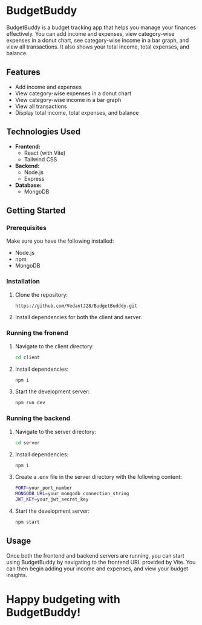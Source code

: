 # BudgetBuddy

BudgetBuddy is a budget tracking app that helps you manage your finances effectively. You can add income and expenses, view category-wise expenses in a donut chart, see category-wise income in a bar graph, and view all transactions. It also shows your total income, total expenses, and balance.

## Features

- Add income and expenses
- View category-wise expenses in a donut chart
- View category-wise income in a bar graph
- View all transactions
- Display total income, total expenses, and balance

## Technologies Used

- **Frontend:**
  - React (with Vite)
  - Tailwind CSS
- **Backend:**
  - Node.js
  - Express
- **Database:**
  - MongoDB

## Getting Started

### Prerequisites

Make sure you have the following installed:

- Node.js
- npm
- MongoDB

### Installation

1. Clone the repository:
   ```sh
   https://github.com/VedantJ28/BudgetBudddy.git

2. Install dependencies for both the client and server.

### Running the fronend
1. Navigate to the client directory:
    ```sh
    cd client

2. Install dependencies:
    ```sh
    npm i

3. Start the development server:
    ```sh
    npm run dev

### Running the backend
1. Navigate to the server directory:
    ```sh
    cd server

2. Install dependencies:
    ```sh
    npm i

3. Create a .env file in the server directory with the following content:
    ```sh
    PORT=your_port_number
    MONGODB_URL=your_mongodb_connection_string
    JWT_KEY=your_jwt_secret_key


4. Start the development server:
    ```sh
    npm start

## Usage
Once both the frontend and backend servers are running, you can start using BudgetBuddy by navigating to the frontend URL provided by Vite. You can then begin adding your income and expenses, and view your budget insights.

# Happy budgeting with BudgetBuddy!

